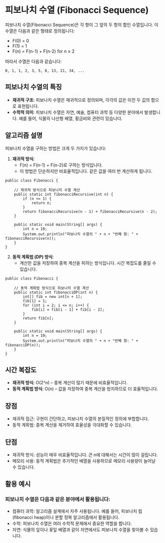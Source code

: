 # 피보나치 수열 (Fibonacci Sequence)

피보나치 수열(Fibonacci Sequence)은 각 항이 그 앞의 두 항의 합인 수열입니다. 이 수열은 다음과 같은 형태로 정의됩니다:

- F(0) = 0
- F(1) = 1
- F(n) = F(n-1) + F(n-2) for n ≥ 2

따라서 수열은 다음과 같습니다:

  ```
  0, 1, 1, 2, 3, 5, 8, 13, 21, 34, ...
  ```

## 피보나치 수열의 특징

- **재귀적 구조**: 피보나치 수열은 재귀적으로 정의되며, 각각의 값은 이전 두 값의 합으로 표현됩니다.
- **수학적 의미**: 피보나치 수열은 자연, 예술, 컴퓨터 과학 등 다양한 분야에서 발생합니다. 예를 들어, 식물의 나선형 배열, 황금비와 관련이 있습니다.

## 알고리즘 설명

피보나치 수열을 구하는 방법은 크게 두 가지가 있습니다:

1. **재귀적 방식**:
    - F(n) = F(n-1) + F(n-2)로 구하는 방식입니다.
    - 이 방법은 단순하지만 비효율적입니다. 같은 값을 여러 번 계산하게 됩니다.

  ```
  public class Fibonacci {
  
      // 재귀적 방식으로 피보나치 수열 계산
      public static int fibonacciRecursive(int n) {
          if (n <= 1) {
              return n;
          }
          return fibonacciRecursive(n - 1) + fibonacciRecursive(n - 2);
      }
  
      public static void main(String[] args) {
          int n = 10;
          System.out.println("피보나치 수열의 " + n + "번째 항: " + fibonacciRecursive(n));
      }
  }
  ```

2. **동적 계획법 (DP) 방식**:
    - 계산한 값을 저장하여 중복 계산을 피하는 방식입니다. 시간 복잡도를 줄일 수 있습니다.
  ```
  public class Fibonacci {

      // 동적 계획법 방식으로 피보나치 수열 계산
      public static int fibonacciDP(int n) {
          int[] fib = new int[n + 1];
          fib[1] = 1;
          for (int i = 2; i <= n; i++) {
              fib[i] = fib[i - 1] + fib[i - 2];
          }
          return fib[n];
      }
  
      public static void main(String[] args) {
          int n = 10;
          System.out.println("피보나치 수열의 " + n + "번째 항: " + fibonacciDP(n));
      }
  }
  ```

## 시간 복잡도

- **재귀적 방식**: O(2^n) – 중복 계산이 많기 때문에 비효율적입니다.
- **동적 계획법 방식**: O(n) – 값을 저장하여 중복 계산을 방지하므로 더 효율적입니다.

## 장점
  - 재귀적 접근: 구현이 간단하고, 피보나치 수열의 본질적인 정의에 부합합니다.
  - 동적 계획법: 중복 계산을 제거하여 효율성을 극대화할 수 있습니다.
## 단점
  - 재귀적 방식: 성능이 매우 비효율적입니다. 큰 n에 대해서는 시간이 많이 걸립니다.
  - 메모리 사용: 동적 계획법은 추가적인 배열을 사용하므로 메모리 사용량이 늘어날 수 있습니다.

## 활용 예시
### 피보나치 수열은 다음과 같은 분야에서 활용됩니다:
  - 컴퓨터 과학: 알고리즘 설계에서 자주 사용됩니다. 예를 들어, 피보나치 힙(fibonacci heap)이나 분할 정복 알고리즘에서 활용됩니다.
  - 수학: 피보나치 수열은 여러 수학적 문제에서 중요한 역할을 합니다.
  - 자연: 식물의 잎이나 꽃잎 배열과 같이 자연에서도 피보나치 수열을 찾아볼 수 있습니다.
